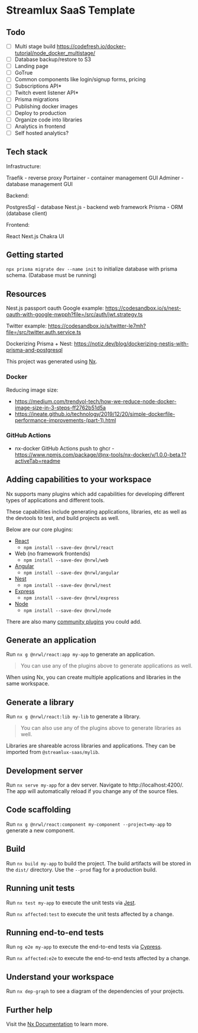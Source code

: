 

# Streamlux SaaS Template

## Todo

- [ ] Multi stage build https://codefresh.io/docker-tutorial/node_docker_multistage/
- [ ] Database backup/restore to S3
- [ ] Landing page
- [ ] GoTrue
- [ ] Common components like login/signup forms, pricing
- [ ] Subscriptions API*
- [ ] Twitch event listener API*
- [ ] Prisma migrations
- [ ] Publishing docker images
- [ ] Deploy to production
- [ ] Organize code into libraries
- [ ] Analytics in frontend
- [ ] Self hosted analytics?

## Tech stack

Infrastructure:

Traefik - reverse proxy
Portainer - container management GUI
Adminer - database management GUI

Backend:

PostgresSql - database
Nest.js - backend web framework
Prisma - ORM (database client)

Frontend:

React
Next.js
Chakra UI

## Getting started

`npx prisma migrate dev --name init` to initialize database with prisma schema. (Database must be running)

## Resources

Nest.js passport oauth Google example:
https://codesandbox.io/s/nest-oauth-with-google-nwpph?file=/src/auth/jwt.strategy.ts

Twitter example:
https://codesandbox.io/s/twitter-le7mh?file=/src/twitter.auth.service.ts

Dockerizing Prisma + Nest:
https://notiz.dev/blog/dockerizing-nestjs-with-prisma-and-postgresql

This project was generated using [Nx](https://nx.dev).

### Docker

Reducing image size:
* https://medium.com/trendyol-tech/how-we-reduce-node-docker-image-size-in-3-steps-ff2762b51d5a
* https://jneate.github.io/technology/2019/12/20/simple-dockerfile-performance-improvements-(part-1).html


### GitHub Actions

* nx-docker GitHub Actions push to ghcr - https://www.npmjs.com/package/@nx-tools/nx-docker/v/1.0.0-beta.1?activeTab=readme

## Adding capabilities to your workspace

Nx supports many plugins which add capabilities for developing different types of applications and different tools.

These capabilities include generating applications, libraries, etc as well as the devtools to test, and build projects as well.

Below are our core plugins:

- [React](https://reactjs.org)
  - `npm install --save-dev @nrwl/react`
- Web (no framework frontends)
  - `npm install --save-dev @nrwl/web`
- [Angular](https://angular.io)
  - `npm install --save-dev @nrwl/angular`
- [Nest](https://nestjs.com)
  - `npm install --save-dev @nrwl/nest`
- [Express](https://expressjs.com)
  - `npm install --save-dev @nrwl/express`
- [Node](https://nodejs.org)
  - `npm install --save-dev @nrwl/node`

There are also many [community plugins](https://nx.dev/community) you could add.

## Generate an application

Run `nx g @nrwl/react:app my-app` to generate an application.

> You can use any of the plugins above to generate applications as well.

When using Nx, you can create multiple applications and libraries in the same workspace.

## Generate a library

Run `nx g @nrwl/react:lib my-lib` to generate a library.

> You can also use any of the plugins above to generate libraries as well.

Libraries are shareable across libraries and applications. They can be imported from `@streamlux-saas/mylib`.

## Development server

Run `nx serve my-app` for a dev server. Navigate to http://localhost:4200/. The app will automatically reload if you change any of the source files.

## Code scaffolding

Run `nx g @nrwl/react:component my-component --project=my-app` to generate a new component.

## Build

Run `nx build my-app` to build the project. The build artifacts will be stored in the `dist/` directory. Use the `--prod` flag for a production build.

## Running unit tests

Run `nx test my-app` to execute the unit tests via [Jest](https://jestjs.io).

Run `nx affected:test` to execute the unit tests affected by a change.

## Running end-to-end tests

Run `ng e2e my-app` to execute the end-to-end tests via [Cypress](https://www.cypress.io).

Run `nx affected:e2e` to execute the end-to-end tests affected by a change.

## Understand your workspace

Run `nx dep-graph` to see a diagram of the dependencies of your projects.

## Further help

Visit the [Nx Documentation](https://nx.dev) to learn more.
